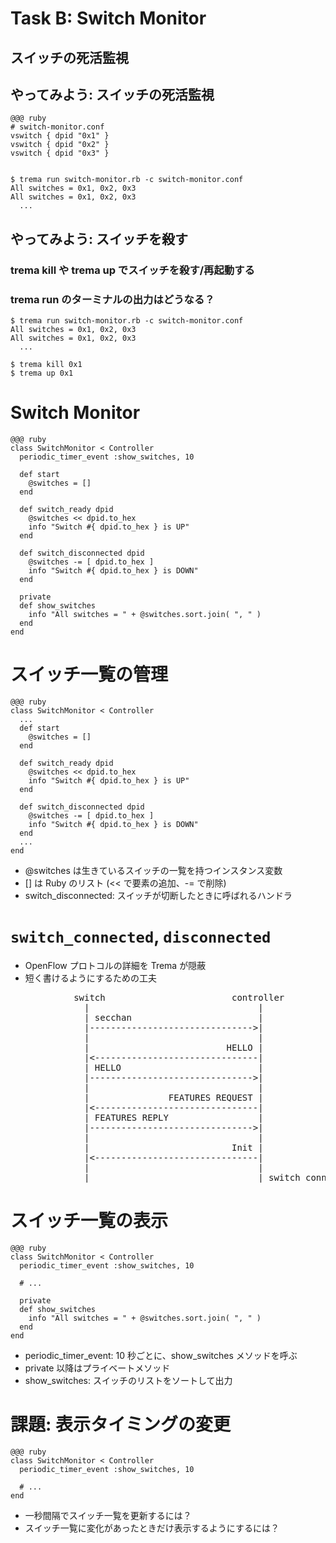 <!SLIDE small>
# Task B: Switch Monitor #######################################################

## スイッチの死活監視


<!SLIDE commandline>
## やってみよう: スイッチの死活監視 #####################################################

	@@@ ruby
	# switch-monitor.conf
	vswitch { dpid "0x1" }    	
	vswitch { dpid "0x2" }    	
	vswitch { dpid "0x3" }    	


	$ trema run switch-monitor.rb -c switch-monitor.conf
	All switches = 0x1, 0x2, 0x3
	All switches = 0x1, 0x2, 0x3
	  ...


<!SLIDE commandline>
## やってみよう: スイッチを殺す #########################################################

### trema kill や trema up でスイッチを殺す/再起動する
### trema run のターミナルの出力はどうなる？

	$ trema run switch-monitor.rb -c switch-monitor.conf
	All switches = 0x1, 0x2, 0x3
	All switches = 0x1, 0x2, 0x3
	  ...
	
	$ trema kill 0x1
	$ trema up 0x1


<!SLIDE smaller>
# Switch Monitor ###############################################################

	@@@ ruby
	class SwitchMonitor < Controller
	  periodic_timer_event :show_switches, 10
	
	  def start
	    @switches = []
	  end
	
	  def switch_ready dpid
	    @switches << dpid.to_hex
	    info "Switch #{ dpid.to_hex } is UP"
	  end
	
	  def switch_disconnected dpid
	    @switches -= [ dpid.to_hex ]
	    info "Switch #{ dpid.to_hex } is DOWN"
	  end
	
	  private
	  def show_switches
	    info "All switches = " + @switches.sort.join( ", " )
	  end
	end


<!SLIDE smaller>
# スイッチ一覧の管理 ###############################################################

	@@@ ruby
	class SwitchMonitor < Controller
	  ...
	  def start
	    @switches = []
	  end
	
	  def switch_ready dpid
	    @switches << dpid.to_hex
	    info "Switch #{ dpid.to_hex } is UP"
	  end
	
	  def switch_disconnected dpid
	    @switches -= [ dpid.to_hex ]
	    info "Switch #{ dpid.to_hex } is DOWN"
	  end
	  ...      
	end

* @switches は生きているスイッチの一覧を持つインスタンス変数
* [] は Ruby のリスト (<< で要素の追加、-= で削除)
* switch_disconnected: スイッチが切断したときに呼ばれるハンドラ


<!SLIDE smaller>
# `switch_connected`, `disconnected` ###########################################

* OpenFlow プロトコルの詳細を Trema が隠蔽
* 短く書けるようにするための工夫

<pre>
            switch                        controller
              |                                |
              | secchan                        |
              |------------------------------->|
              |                                |
              |                          HELLO |
              |&lt;-------------------------------|
              | HELLO                          |
              |------------------------------->|
              |                                |
              |               FEATURES REQUEST |
              |&lt;-------------------------------|
              | FEATURES REPLY                 |
              |------------------------------->|
              |                                |
              |                           Init |
              |&lt;-------------------------------|
              |                                |
              |                                | switch_connected
</pre>


<!SLIDE smaller>
# スイッチ一覧の表示 ################################################################

	@@@ ruby
	class SwitchMonitor < Controller
	  periodic_timer_event :show_switches, 10
	
	  # ...
	      
	  private
	  def show_switches
	    info "All switches = " + @switches.sort.join( ", " )
	  end
	end

* periodic\_timer\_event: 10 秒ごとに、show_switches メソッドを呼ぶ
* private 以降はプライベートメソッド
* show\_switches: スイッチのリストをソートして出力


<!SLIDE smaller>
# 課題: 表示タイミングの変更 ##########################################################

	@@@ ruby
	class SwitchMonitor < Controller
	  periodic_timer_event :show_switches, 10
	
	  # ...
	end

* 一秒間隔でスイッチ一覧を更新するには？
* スイッチ一覧に変化があったときだけ表示するようにするには？
